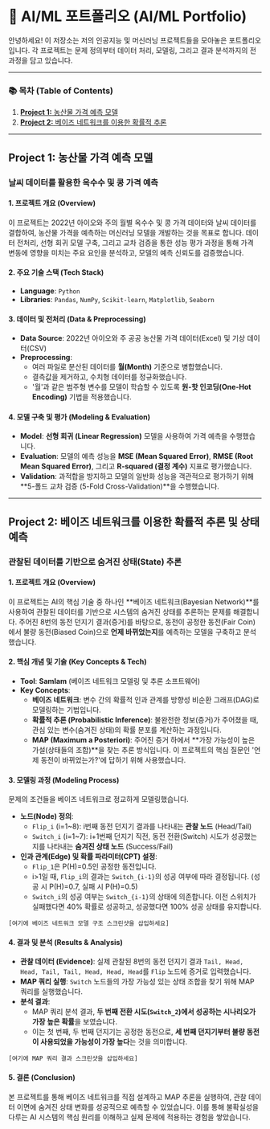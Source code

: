 # 🤖 AI/ML 포트폴리오 (AI/ML Portfolio)

안녕하세요! 이 저장소는 저의 인공지능 및 머신러닝 프로젝트들을 모아놓은 포트폴리오입니다. 각 프로젝트는 문제 정의부터 데이터 처리, 모델링, 그리고 결과 분석까지의 전 과정을 담고 있습니다.

---

### 📚 목차 (Table of Contents)
1. [**Project 1:** 농산물 가격 예측 모델](#project-1-농산물-가격-예측-모델)
2. [**Project 2:** 베이즈 네트워크를 이용한 확률적 추론](#project-2-베이즈-네트워크를-이용한-확률적-추론-및-상태-예측)

---

## **Project 1: 농산물 가격 예측 모델**
### **날씨 데이터를 활용한 옥수수 및 콩 가격 예측**

#### **1. 프로젝트 개요 (Overview)**
이 프로젝트는 2022년 아이오와 주의 월별 옥수수 및 콩 가격 데이터와 날씨 데이터를 결합하여, 농산물 가격을 예측하는 머신러닝 모델을 개발하는 것을 목표로 합니다. 데이터 전처리, 선형 회귀 모델 구축, 그리고 교차 검증을 통한 성능 평가 과정을 통해 가격 변동에 영향을 미치는 주요 요인을 분석하고, 모델의 예측 신뢰도를 검증했습니다.

#### **2. 주요 기술 스택 (Tech Stack)**
- **Language**: `Python`
- **Libraries**: `Pandas`, `NumPy`, `Scikit-learn`, `Matplotlib`, `Seaborn`

#### **3. 데이터 및 전처리 (Data & Preprocessing)**
- **Data Source**: 2022년 아이오와 주 공공 농산물 가격 데이터(Excel) 및 기상 데이터(CSV)
- **Preprocessing**:
    - 여러 파일로 분산된 데이터를 **월(Month)** 기준으로 병합했습니다.
    - 결측값을 제거하고, 수치형 데이터를 정규화했습니다.
    - '월'과 같은 범주형 변수를 모델이 학습할 수 있도록 **원-핫 인코딩(One-Hot Encoding)** 기법을 적용했습니다.

#### **4. 모델 구축 및 평가 (Modeling & Evaluation)**
- **Model**: **선형 회귀 (Linear Regression)** 모델을 사용하여 가격 예측을 수행했습니다.
- **Evaluation**: 모델의 예측 성능을 **MSE (Mean Squared Error)**, **RMSE (Root Mean Squared Error)**, 그리고 **R-squared (결정 계수)** 지표로 평가했습니다.
- **Validation**: 과적합을 방지하고 모델의 일반화 성능을 객관적으로 평가하기 위해 **5-폴드 교차 검증 (5-Fold Cross-Validation)**을 수행했습니다.

---

## **Project 2: 베이즈 네트워크를 이용한 확률적 추론 및 상태 예측**
### **관찰된 데이터를 기반으로 숨겨진 상태(State) 추론**

#### **1. 프로젝트 개요 (Overview)**
이 프로젝트는 AI의 핵심 기술 중 하나인 **베이즈 네트워크(Bayesian Network)**를 사용하여 관찰된 데이터를 기반으로 시스템의 숨겨진 상태를 추론하는 문제를 해결합니다. 주어진 8번의 동전 던지기 결과(증거)를 바탕으로, 동전이 공정한 동전(Fair Coin)에서 불량 동전(Biased Coin)으로 **언제 바뀌었는지**를 예측하는 모델을 구축하고 분석했습니다.

#### **2. 핵심 개념 및 기술 (Key Concepts & Tech)**
- **Tool**: **SamIam** (베이즈 네트워크 모델링 및 추론 소프트웨어)
- **Key Concepts**:
    - **베이즈 네트워크**: 변수 간의 확률적 인과 관계를 방향성 비순환 그래프(DAG)로 모델링하는 기법입니다.
    - **확률적 추론 (Probabilistic Inference)**: 불완전한 정보(증거)가 주어졌을 때, 관심 있는 변수(숨겨진 상태)의 확률 분포를 계산하는 과정입니다.
    - **MAP (Maximum a Posteriori)**: 주어진 증거 하에서 **가장 가능성이 높은 가설(상태들의 조합)**을 찾는 추론 방식입니다. 이 프로젝트의 핵심 질문인 '언제 동전이 바뀌었는가?'에 답하기 위해 사용했습니다.

#### **3. 모델링 과정 (Modeling Process)**
문제의 조건들을 베이즈 네트워크로 정교하게 모델링했습니다.

- **노드(Node) 정의**:
    - `Flip_i` (i=1~8): i번째 동전 던지기 결과를 나타내는 **관찰 노드** (Head/Tail)
    - `Switch_i` (i=1~7): i+1번째 던지기 직전, 동전 전환(Switch) 시도가 성공했는지를 나타내는 **숨겨진 상태 노드** (Success/Fail)
- **인과 관계(Edge) 및 확률 파라미터(CPT) 설정**:
    - `Flip_1`은 P(H)=0.5인 공정한 동전입니다.
    - i>1일 때, `Flip_i`의 결과는 `Switch_{i-1}`의 성공 여부에 따라 결정됩니다. (성공 시 P(H)=0.7, 실패 시 P(H)=0.5)
    - `Switch_i`의 성공 여부는 `Switch_{i-1}`의 상태에 의존합니다. 이전 스위치가 실패했다면 40% 확률로 성공하고, 성공했다면 100% 성공 상태를 유지합니다.

`[여기에 베이즈 네트워크 모델 구조 스크린샷을 삽입하세요]`

#### **4. 결과 및 분석 (Results & Analysis)**
- **관찰 데이터 (Evidence)**: 실제 관찰된 8번의 동전 던지기 결과 `Tail, Head, Head, Tail, Tail, Head, Head, Head`를 `Flip` 노드에 증거로 입력했습니다.
- **MAP 쿼리 실행**: `Switch` 노드들의 가장 가능성 있는 상태 조합을 찾기 위해 MAP 쿼리를 실행했습니다.
- **분석 결과**:
    - MAP 쿼리 분석 결과, **두 번째 전환 시도(`Switch_2`)에서 성공하는 시나리오가 가장 높은 확률**을 보였습니다.
    - 이는 첫 번째, 두 번째 던지기는 공정한 동전으로, **세 번째 던지기부터 불량 동전이 사용되었을 가능성이 가장 높다**는 것을 의미합니다.

`[여기에 MAP 쿼리 결과 스크린샷을 삽입하세요]`

#### **5. 결론 (Conclusion)**
본 프로젝트를 통해 베이즈 네트워크를 직접 설계하고 MAP 추론을 실행하여, 관찰 데이터 이면에 숨겨진 상태 변화를 성공적으로 예측할 수 있었습니다. 이를 통해 불확실성을 다루는 AI 시스템의 핵심 원리를 이해하고 실제 문제에 적용하는 경험을 쌓았습니다.
